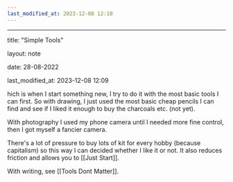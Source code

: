 ```yaml
---
last_modified_at: 2023-12-08 12:10
---
```

---

title: "Simple Tools"

layout: note

date: 28-08-2022

last_modified_at: 2023-12-08 12:09

hich is when I start something new, I try to do it with the most basic tools I can first. So with drawing, I just used the most basic cheap pencils I can find and see if I liked it enough to buy the charcoals etc. (not yet). 

With photography I used my phone camera until I needed more fine control, then I got myself a fancier camera. 

There's a lot of pressure to buy lots of kit for every hobby (because capitalism) so this way I can decided whether I like it or not. It also reduces friction and allows you to [[Just Start]].

With writing, see [[Tools Dont Matter]].
